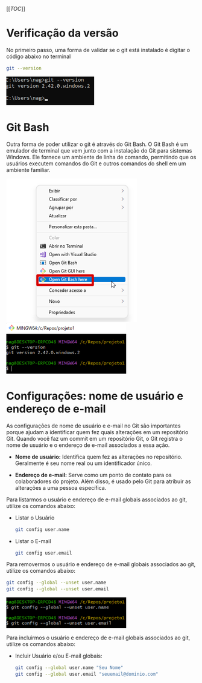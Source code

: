 [[_TOC_]]

# Verificação da versão
No primeiro passo, uma forma de validar se o git está instalado é digitar o código abaixo no terminal
```bash
git --version
```

![image.png](/.attachments/image-491ec262-b5d0-489b-be47-56978a60902a.png)

# Git Bash

Outra forma de poder utilizar o git é através do Git Bash. O Git Bash é um emulador de terminal que vem junto com a instalação do Git para sistemas Windows. Ele fornece um ambiente de linha de comando, permitindo que os usuários executem comandos do Git e outros comandos do shell em um ambiente familiar.

![image.png](/.attachments/image-120cd8df-8993-4fd6-8d45-0ff336e75f51.png)
![image.png](/.attachments/image-cf85324c-5348-41d3-88f8-c5ffd4c54488.png)

# Configurações: nome de usuário e endereço de e-mail
      
As configurações de nome de usuário e e-mail no Git são importantes porque ajudam a identificar quem fez quais alterações em um repositório Git. Quando você faz um commit em um repositório Git, o Git registra o nome de usuário e o endereço de e-mail associados a essa ação.
    
- **Nome de usuário:** Identifica quem fez as alterações no repositório. Geralmente é seu nome real ou um identificador único.

- **Endereço de e-mail:** Serve como um ponto de contato para os colaboradores do projeto. Além disso, é usado pelo Git para atribuir as alterações a uma pessoa específica.

Para listarmos o usuário e endereço de e-mail globais associados ao git, utilize os comandos abaixo:

- Listar o Usuário
  ```bash
  git config user.name
  ```
- Listar o E-mail
  ```bash
  git config user.email
  ```

Para removermos o usuário e endereço de e-mail globais associados ao git, utilize os comandos abaixo:

```bash
git config --global --unset user.name
git config --global --unset user.email
```

![image.png](/.attachments/image-9dd980dd-38f2-4cf1-ae44-e903b37085c1.png)

Para incluirmos o usuário e endereço de e-mail globais associados ao git, utilize os comandos abaixo:

- Incluir Usuário e/ou E-mail globais:
  ```bash 
  git config --global user.name "Seu Nome"
  git config --global user.email "seuemail@dominio.com"
  ```